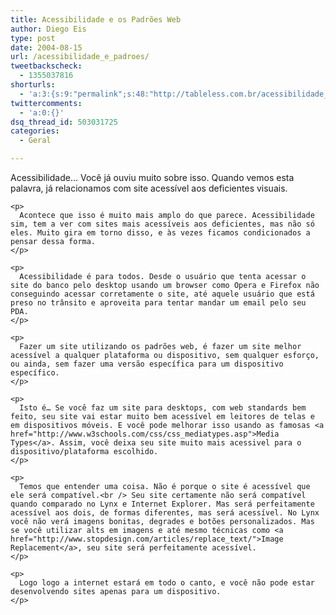 ```yaml
---
title: Acessibilidade e os Padrões Web
author: Diego Eis
type: post
date: 2004-08-15
url: /acessibilidade_e_padroes/
tweetbackscheck:
  - 1355037816
shorturls:
  - 'a:3:{s:9:"permalink";s:48:"http://tableless.com.br/acessibilidade_e_padroes";s:7:"tinyurl";s:26:"http://tinyurl.com/3efu735";s:4:"isgd";s:19:"http://is.gd/01AnkQ";}'
twittercomments:
  - 'a:0:{}'
dsq_thread_id: 503031725
categories:
  - Geral

---
```

<p id="content" class="narrowcolumn">
  <p class="post" id="post-548">
    <p class="entrytext">
      Acessibilidade… Você já ouviu muito sobre isso. Quando vemos esta palavra, já relacionamos com site acessível aos deficientes visuais.
    </p>
    
    <p>
      Acontece que isso é muito mais amplo do que parece. Acessibilidade sim, tem a ver com sites mais acessíveis aos deficientes, mas não só eles. Muito gira em torno disso, e às vezes ficamos condicionados a pensar dessa forma.
    </p>
    
    <p>
      Acessibilidade é para todos. Desde o usuário que tenta acessar o site do banco pelo desktop usando um browser como Opera e Firefox não conseguindo acessar corretamente o site, até aquele usuário que está preso no trânsito e aproveita para tentar mandar um email pelo seu PDA.
    </p>
    
    <p>
      Fazer um site utilizando os padrões web, é fazer um site melhor acessível a qualquer plataforma ou dispositivo, sem qualquer esforço, ou ainda, sem fazer uma versão específica para um dispositivo específico.
    </p>
    
    <p>
      Isto é… Se você faz um site para desktops, com web standards bem feito, seu site vai estar muito bem acessível em leitores de telas e em dispositivos móveis. E você pode melhorar isso usando as famosas <a href="http://www.w3schools.com/css/css_mediatypes.asp">Media Types</a>. Assim, você deixa seu site muito mais acessivel para o dispositivo/plataforma escolhido.
    </p>
    
    <p>
      Temos que entender uma coisa. Não é porque o site é acessível que ele será compatível.<br /> Seu site certamente não será compatível quando comparado no Lynx e Internet Explorer. Mas será perfeitamente acessível aos dois, de formas diferentes, mas será acessível. No Lynx você não verá imagens bonitas, degrades e botões personalizados. Mas se você utilizar alts em imagens e até mesmo técnicas como <a href="http://www.stopdesign.com/articles/replace_text/">Image Replacement</a>, seu site será perfeitamente acessível.
    </p>
    
    <p>
      Logo logo a internet estará em todo o canto, e você não pode estar desenvolvendo sites apenas para um dispositivo.
    </p>